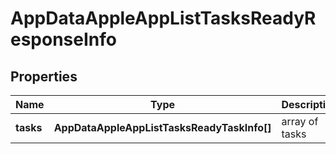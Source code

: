 # AppDataAppleAppListTasksReadyResponseInfo

## Properties

| Name | Type | Description | Notes |
|------------ | ------------- | ------------- | -------------|
**tasks** | **AppDataAppleAppListTasksReadyTaskInfo[]** | array of tasks |[optional]|